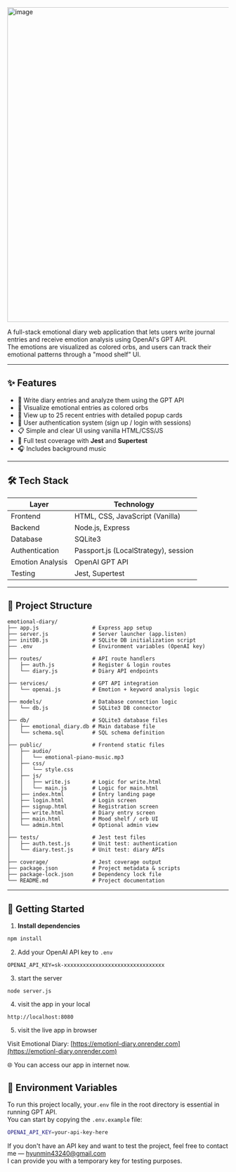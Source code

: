 
<img width="715" alt="image" src="https://github.com/user-attachments/assets/107030df-2ed7-4c73-809c-11a5b0850814" />



A full-stack emotional diary web application that lets users write journal entries and receive emotion analysis using OpenAI's GPT API.  
The emotions are visualized as colored orbs, and users can track their emotional patterns through a "mood shelf" UI.

---

## ✨ Features

- 📝 Write diary entries and analyze them using the GPT API
- 🎨 Visualize emotional entries as colored orbs
- 📅 View up to 25 recent entries with detailed popup cards
- 🔐 User authentication system (sign up / login with sessions)
- 📋 Simple and clear UI using vanilla HTML/CSS/JS
- 🧪 Full test coverage with **Jest** and **Supertest**
- 🎧 Includes background music

---

## 🛠 Tech Stack

| Layer        | Technology                        |
|--------------|------------------------------------|
| Frontend     | HTML, CSS, JavaScript (Vanilla)    |
| Backend      | Node.js, Express                   |
| Database     | SQLite3                            |
| Authentication | Passport.js (LocalStrategy), session    |
| Emotion Analysis | OpenAI GPT API                 |
| Testing      | Jest, Supertest                    |


---

## 📁 Project Structure

```
emotional-diary/
├── app.js                 # Express app setup
├── server.js              # Server launcher (app.listen)
├── initDB.js              # SQLite DB initialization script
├── .env                   # Environment variables (OpenAI key)
│
├── routes/                # API route handlers
│   ├── auth.js            # Register & login routes
│   └── diary.js           # Diary API endpoints
│
├── services/              # GPT API integration
│   └── openai.js          # Emotion + keyword analysis logic
│
├── models/                # Database connection logic
│   └── db.js              # SQLite3 DB connector
│
├── db/                    # SQLite3 database files
│   ├── emotional_diary.db # Main database file
│   └── schema.sql         # SQL schema definition
│
├── public/                # Frontend static files
│   ├── audio/
│   │   └── emotional-piano-music.mp3
│   ├── css/
│   │   └── style.css
│   ├── js/
│   │   ├── write.js       # Logic for write.html
│   │   └── main.js        # Logic for main.html
│   ├── index.html         # Entry landing page
│   ├── login.html         # Login screen
│   ├── signup.html        # Registration screen
│   ├── write.html         # Diary entry screen
│   ├── main.html          # Mood shelf / orb UI
│   └── admin.html         # Optional admin view
│
├── tests/                 # Jest test files
│   ├── auth.test.js       # Unit test: authentication
│   └── diary.test.js      # Unit test: diary APIs
│
├── coverage/              # Jest coverage output
├── package.json           # Project metadata & scripts
├── package-lock.json      # Dependency lock file
└── README.md              # Project documentation
```

---

## 🚀 Getting Started

1. **Install dependencies**

```bash
npm install
```
2. Add your OpenAI API key to `.env`

```env
OPENAI_API_KEY=sk-xxxxxxxxxxxxxxxxxxxxxxxxxxxxxxxx
```
3. start the server
```
node server.js
```
4. visit the app in your local
```
http://localhost:8080
```
5. visit the live app in browser

  Visit Emotional Diary: [https://emotionl-diary.onrender.com](https://emotionl-diary.onrender.com)


🌐 You can access our app in internet now.


## 🔐 Environment Variables

To run this project locally, your`.env` file in the root directory is essential in running GPT API.  
You can start by copying the `.env.example` file:
```bash
OPENAI_API_KEY=your-api-key-here
```
If you don't have an API key and want to test the project, feel free to contact me — hyunmin43240@gmail.com <br>
I can provide you with a temporary key for testing purposes.
